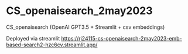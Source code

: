 # CS_openaisearch_2may2023
CS_openaisearch (OpenAI GPT3.5 + Streamlit + csv embeddings)

Deployed via streamlit
https://rj24115-cs-openaisearch-2may2023-emb-based-search2-hzc6cv.streamlit.app/
